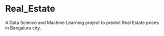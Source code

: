 # Real_Estate
A Data Science and Machine Learning project to predict Real Estate prices in Bengaluru city.
